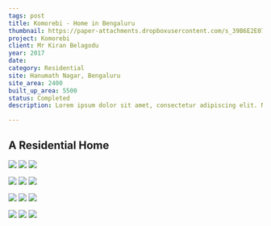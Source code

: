 ```yaml
---
tags: post
title: Komorebi - Home in Bengaluru
thumbnail: https://paper-attachments.dropboxusercontent.com/s_39B6E2E07213B887B130F7F1024218E86051591B1C87204A671C4B04B51E5DCE_1729165178012_11KOMOREBI.jpg
project: Komorebi
client: Mr Kiran Belagodu
year: 2017
date:
category: Residential
site: Hanumath Nagar, Bengaluru
site_area: 2400
built_up_area: 5500
status: Completed
description: Lorem ipsum dolor sit amet, consectetur adipiscing elit. Nullam ultricies interdum tortor, sit amet gravida ipsum fermentum ut. Aenean sagittis metus justo, at vestibulum elit malesuada a. Suspendisse dictum, sapien eu tincidunt convallis, elit urna rhoncus leo, ac fermentum lorem libero in magna. Integer scelerisque odio et convallis faucibus.

---
```

## A Residential Home

![](https://paper-attachments.dropboxusercontent.com/s_39B6E2E07213B887B130F7F1024218E86051591B1C87204A671C4B04B51E5DCE_1729165178012_11KOMOREBI.jpg)
![](https://paper-attachments.dropboxusercontent.com/s_39B6E2E07213B887B130F7F1024218E86051591B1C87204A671C4B04B51E5DCE_1729165179286_04KOMOREBI.jpg)
![](https://paper-attachments.dropboxusercontent.com/s_39B6E2E07213B887B130F7F1024218E86051591B1C87204A671C4B04B51E5DCE_1729165178781_05KOMOREBI.jpg)

![](https://paper-attachments.dropboxusercontent.com/s_39B6E2E07213B887B130F7F1024218E86051591B1C87204A671C4B04B51E5DCE_1729165181909_06KOMOREBI.jpg)
![](https://paper-attachments.dropboxusercontent.com/s_39B6E2E07213B887B130F7F1024218E86051591B1C87204A671C4B04B51E5DCE_1729165182322_07KOMOREBI.jpg)
![](https://paper-attachments.dropboxusercontent.com/s_39B6E2E07213B887B130F7F1024218E86051591B1C87204A671C4B04B51E5DCE_1729165182691_08KOMOREBI.jpg)

![](https://paper-attachments.dropboxusercontent.com/s_39B6E2E07213B887B130F7F1024218E86051591B1C87204A671C4B04B51E5DCE_1729165180300_09KOMOREBI1.jpg)
![](https://paper-attachments.dropboxusercontent.com/s_39B6E2E07213B887B130F7F1024218E86051591B1C87204A671C4B04B51E5DCE_1729165183235_10KOMOREBI.jpg)
![](https://paper-attachments.dropboxusercontent.com/s_39B6E2E07213B887B130F7F1024218E86051591B1C87204A671C4B04B51E5DCE_1729165177570_00KOMOREBI.jpg)

![](https://paper-attachments.dropboxusercontent.com/s_39B6E2E07213B887B130F7F1024218E86051591B1C87204A671C4B04B51E5DCE_1729165179934_01KOMOREBI.jpg)
![](https://paper-attachments.dropboxusercontent.com/s_39B6E2E07213B887B130F7F1024218E86051591B1C87204A671C4B04B51E5DCE_1729165180789_02KOMOREBI.jpg)
![](https://paper-attachments.dropboxusercontent.com/s_39B6E2E07213B887B130F7F1024218E86051591B1C87204A671C4B04B51E5DCE_1729165181188_03KOMOREBI.jpg)


